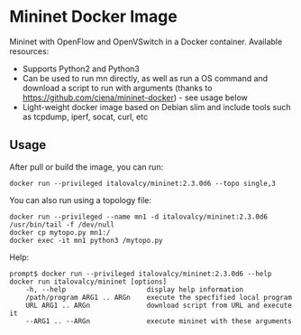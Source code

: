 # Mininet Docker Image

Mininet with OpenFlow and OpenVSwitch in a Docker container. Available resources:
- Supports Python2 and Python3
- Can be used to run mn directly, as well as run a OS command and download a script to run with arguments (thanks to https://github.com/ciena/mininet-docker) - see usage below
- Light-weight docker image based on Debian slim and include tools such as tcpdump, iperf, socat, curl, etc

## Usage

After pull or build the image, you can run:

	docker run --privileged italovalcy/mininet:2.3.0d6 --topo single,3

You can also run using a topology file:

	docker run --privileged --name mn1 -d italovalcy/mininet:2.3.0d6 /usr/bin/tail -f /dev/null
	docker cp mytopo.py mn1:/
	docker exec -it mn1 python3 /mytopo.py

Help:
```
prompt$ docker run --privileged italovalcy/mininet:2.3.0d6 --help
docker run italovalcy/mininet [options]
    -h, --help                    display help information
    /path/program ARG1 .. ARGn    execute the specfified local program
    URL ARG1 .. ARGn              download script from URL and execute it
    --ARG1 .. --ARGn              execute mininet with these arguments
```
